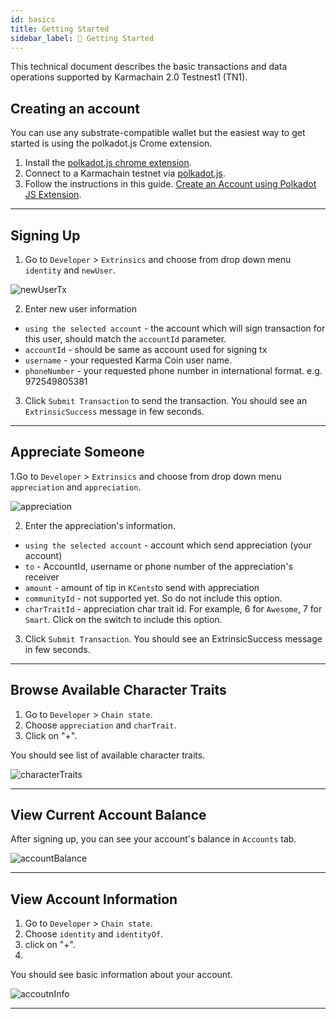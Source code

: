 ```yaml
---
id: basics
title: Getting Started
sidebar_label: 📜 Getting Started
---
```


This technical document describes the basic transactions and data operations supported by Karmachain 2.0 Testnest1 (TN1).

## Creating an account

You can use any substrate-compatible wallet but the easiest way to get started is using the polkadot.js Crome extension.

1. Install the [polkadot.js chrome extension](https://chrome.google.com/webstore/detail/polkadot%7Bjs%7D-extension/mopnmbcafieddcagagdcbnhejhlodfdd).
2. Connect to a Karmachain testnet via [polkadot.js](https://polkadot.js.org/apps/?rpc=wss%3A%2F%2Ftestnet.karmaco.in%2Ftestnet%2Fws#/explorer).
3. Follow the instructions in this guide. [Create an Account using Polkadot JS Extension](https://www.youtube.com/watch?v=sy7lvAqyzkY).

---

## Signing Up
1. Go to `Developer` > `Extrinsics` and choose from drop down menu `identity` and `newUser`.

![newUserTx](/testnet/new-user-tx.png)

2. Enter new user information
- `using the selected account` - the account which will sign transaction for this user, should match the `accountId` parameter.
- `accountId` - should be same as account used for signing tx
- `username` - your requested Karma Coin user name.
- `phoneNumber` - your requested phone number in international format. e.g. 972549805381

3. Click `Submit Transaction` to send the transaction. You should see an `ExtrinsicSuccess` message in few seconds.

----

## Appreciate Someone

1.Go to `Developer` > `Extrinsics` and choose from drop down menu `appreciation` and `appreciation`.

![appreciation](/testnet/appreciation.png)

2. Enter the appreciation's information.
- `using the selected account` - account which send appreciation (your account)
- `to` - AccountId, username or phone number of the appreciation's receiver
- `amount` - amount of tip in `KCents`to send with appreciation
- `communityId` - not supported yet. So do not include this option.
- `charTraitId` - appreciation char trait id. For example, 6 for `Awesome`, 7 for `Smart`. Click on the switch to include this option.

3. Click `Submit Transaction`. You should see an ExtrinsicSuccess message in few seconds.

---

## Browse Available Character Traits
1. Go to `Developer` > `Chain state`.
2. Choose `appreciation` and `charTrait`.
2. Click on "+".

You should see list of available character traits.

![characterTraits](/testnet/char-traits.png)

----

## View Current Account Balance

After signing up, you can see your account's balance in `Accounts` tab.

![accountBalance](/testnet/account-balance.png)

----

## View Account Information

1. Go to `Developer` > `Chain state`.
2. Choose `identity` and `identityOf`.
3. click on "+".
4. 
You should see basic information about your account.

![accoutnInfo](/testnet/account-info.png)

----




